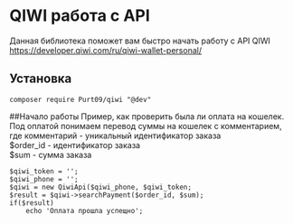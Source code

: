 # QIWI работа с API #
Данная библиотека поможет вам быстро начать работу с API QIWI
https://developer.qiwi.com/ru/qiwi-wallet-personal/
## Установка ##
```
composer require Purt09/qiwi "@dev"
```
##Начало работы
Пример, как проверить была ли оплата на кошелек. \
Под оплатой понимаем перевод суммы на кошелек с комментарием, где комментарий - уникальный идентификатор заказа \
$order_id - идентификатор заказа \
$sum - сумма заказа
```
$qiwi_token = '';
$qiwi_phone = '';
$qiwi = new QiwiApi($qiwi_phone, $qiwi_token;
$result = $qiwi->searchPayment($order_id, $sum);
if($result)
    echo 'Оплата прошла успещно';
 ```

 